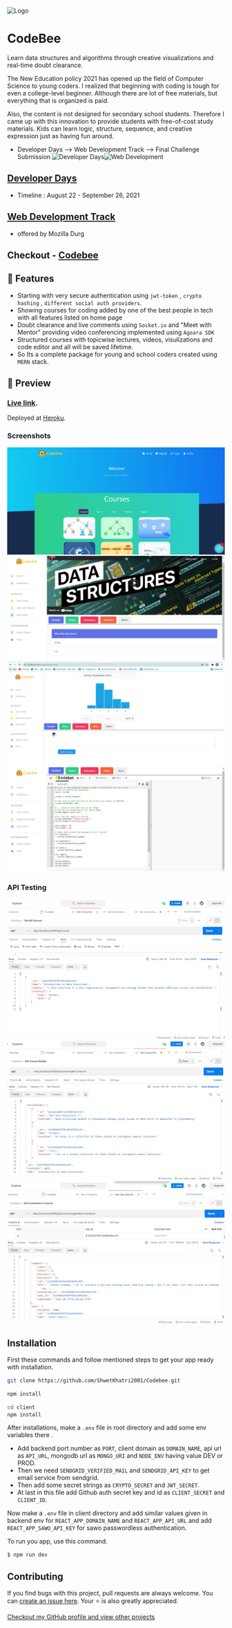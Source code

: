 
![Logo](https://user-images.githubusercontent.com/63184114/123545780-8d802e00-d777-11eb-89c6-1bbf306fab74.png)
    
# CodeBee

Learn data structures and algorithms through creative visualizations and real-time doubt clearance.

The New Education policy 2021 has opened up the field of Computer Science to young coders. I realized that beginning with coding is tough for even a college-level beginner. Although there are lot of free materials, but everything that is organized is paid.

Also, the content is not designed for secondary school students. Therefore I came up with this innovation to provide students with free-of-cost study materials. Kids can learn logic, structure, sequence, and creative expression just as having fun around.  

* Developer Days --> Web Development Track --> Final Challenge Submission
![Developer Days](https://d1fdloi71mui9q.cloudfront.net/niT5FCERQxmUlORNHyGS_dMW63U6raEsPK7BF)![Web Development](https://www.aaravinfotech.com/assets/images/pages/web-design-services-15d6b6127f1242.svg)
## [Developer Days](https://developerdays.tech/)
* Timeline : August 22 - September 26, 2021

## [Web Development Track](https://developerdays.tech/track/0)
* offered by Mozilla Durg

## Checkout - [Codebee](https://code-bee.herokuapp.com/)

## 🚀 Features 
*  Starting with very secure authentication using `jwt-token` , `crypto hashing` , `different social auth providers`. 
*  Showing courses for coding added by one of the best people in tech with all features listed on home page
*  Doubt clearance and live comments using `Socket.io` and "Meet with Mentor" providing video conferencing implemented using `Agoara SDK`
*  Structured courses with topicwise lectures, videos, visulizations and code editor and all will be saved lifetime.
*  So Its a complete package for young and school coders created using `MERN` stack.

## 👀 Preview

### [Live link](https://code-bee.herokuapp.com/). 
Deployed at [Heroku](https://heroku.com).

### Screenshots
![Landing Page](/client/src/assets/img/theme/codebee-1.png)
![Home Page](/client/src/assets/img/theme/codebee-3.jpeg)
![Visualization](/client/src/assets/img/theme/codebee-2.png)
![Code Editor](/client/src/assets/img/theme/codebee-4.jpeg)

### API Testing
![AllCourses](/client/src/assets/img/theme/AllCourses.png)
![CourseDetails](/client/src/assets/img/theme/CourseDetails.png)
![CommentsInCourse](/client/src/assets/img/theme/CommentsInCourse.png)

## Installation

First these commands and follow mentioned steps to get your app ready with installation.

```bash
git clone https://github.com/ShwetKhatri2001/Codebee.git
```

```bash
npm install 
```

```bash
cd client
npm install 
```

After installations, make a `.env` file in root directory and add some env variables there . 
* Add backend port number as `PORT`, client domain as `DOMAIN_NAME`, api url as `API_URL`, mongodb url as `MONGO_URI`
  and `NODE_ENV` having value DEV or PROD.
* Then we need `SENDGRID_VERIFIED_MAIL` and `SENDGRID_API_KEY` to get email service from sendgrid.
* Then add some secret strings as `CRYPTO_SECRET` and `JWT_SECRET`.
* At last in this file add Github auth secret key and id as `CLIENT_SECRET` and `CLIENT_ID`. 

Now make a `.env` file in client directory and add similar values given in backend env for `REACT_APP_DOMAIN_NAME` and `REACT_APP_API_URL` and add `REACT_APP_SAWO_API_KEY` for sawo passwordless authentication.

To run you app, use this command.

```bash
$ npm run dev
```

## Contributing

If you find bugs with this project, pull requests are always welcome. You can [create an issue here](https://github.com/ShwetKhatri2001/Codebee/issues/new).
Your :star: is also greatly appreciated.

[Checkout my GitHub profile and view other projects](https://github.com/ShwetKhatri2001)















